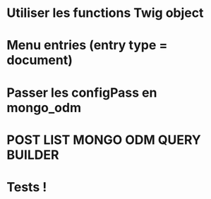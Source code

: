 # Utiliser les functions Twig object

# Menu entries (entry type = document)

# Passer les configPass en mongo_odm

# POST LIST MONGO ODM QUERY BUILDER

# Tests !
